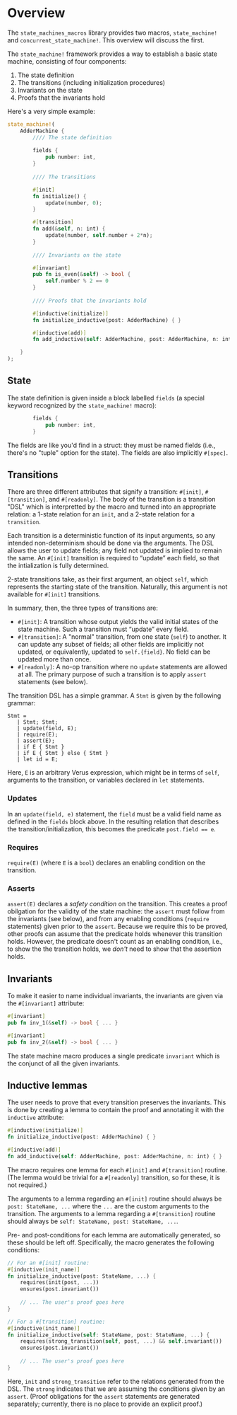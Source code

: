 # Overview

The `state_machines_macros` library provides two macros, `state_machine!` and `concurrent_state_machine!`. This overview will discuss the first.

The `state_machine!` framework provides a way to establish a basic state machine, consisting of four components:

 1. The state definition
 2. The transitions (including initialization procedures)
 3. Invariants on the state
 4. Proofs that the invariants hold

Here's a very simple example:

```rust
state_machine!(
    AdderMachine {
        //// The state definition
        
        fields {
            pub number: int,
        }
        
        //// The transitions

        #[init]
        fn initialize() {
            update(number, 0); 
        }   

        #[transition]
        fn add(&self, n: int) {
            update(number, self.number + 2*n);
        }
        
        //// Invariants on the state

        #[invariant]
        pub fn is_even(&self) -> bool {
            self.number % 2 == 0
        }
        
        //// Proofs that the invariants hold

        #[inductive(initialize)]
        fn initialize_inductive(post: AdderMachine) { } 

        #[inductive(add)]
        fn add_inductive(self: AdderMachine, post: AdderMachine, n: int) { } 

    }   
);
```

## State

The state definition is given inside a block labelled `fields` (a special keyword recognized by the `state_machine!` macro):

```rust
        fields {
            pub number: int,
        }
```

The fields are like you'd find in a struct: they must be named fields (i.e., there's no "tuple" option for the state). The fields are also implicitly `#[spec]`.

## Transitions

There are three different attributes that signify a transition: `#[init]`, `#[transition]`, and `#[readonly]`. The body of the transition is a transition "DSL" which is interpretted by the macro and turned into an appropriate relation: a 1-state relation for an `init`, and a 2-state relation for a `transition`.

Each transition is a deterministic function of its input arguments, so any intended non-determinism should be done via the arguments. The DSL allows the user to update fields; any field not updated is implied to remain the same. An `#[init]` transition is required to “update” each field, so that the intialization is fully determined.

2-state transitions take, as their first argument, an object `self`, which represents the starting state of the transition. Naturally, this argument is not available for `#[init]` transitions.

In summary, then, the three types of transitions are:

 * `#[init]`: A transition whose output yields the valid initial states of the state machine. Such a transition must “update” every field.
 * `#[transition]`: A "normal" transition, from one state (`self`) to another. It can update any subset of fields; all other fields are implicitly not updated, or equivalently, updated to `self.{field}`. No field can be updated more than once.
 * `#[readonly]`: A no-op transition where no `update` statements are allowed at all. The primary purpose of such a transition is to apply `assert` statements (see below).

The transition DSL has a simple grammar. A `Stmt` is given by the following grammar:

```
Stmt =
   | Stmt; Stmt;
   | update(field, E);
   | require(E);
   | assert(E);
   | if E { Stmt }
   | if E { Stmt } else { Stmt }
   | let id = E;
```

Here, `E` is an arbitrary Verus expression, which might be in terms of `self`, arguments to the transition, or variables declared in `let` statements.

### Updates

In an `update(field, e)` statement, the `field` must be a valid field name as defined in the `fields` block above. In the resulting relation that describes the transition/initialization, this becomes the predicate `post.field == e`.

### Requires

`require(E)` (where `E` is a `bool`) declares an enabling condition on the transition. 

### Asserts

`assert(E)` declares a _safety condition_ on the transition. This creates a proof obilgation for the validity of the state machine: the `assert` must follow from the invariants (see below), and from any enabling conditions (`require` statements) given prior to the `assert`. Because we require this to be proved, other proofs can assume that the predicate holds whenever this transition holds. However, the predicate doesn't count as an enabling condition, i.e., to show the the transition holds, we _don't_ need to show that the assertion holds.

## Invariants

To make it easier to name individual invariants, the invariants are given via the `#[invariant]` attribute:

```rust
#[invariant]
pub fn inv_1(&self) -> bool { ... }

#[invariant]
pub fn inv_2(&self) -> bool { ... }
```

The state machine macro produces a single predicate `invariant` which is the conjunct of all the given invariants.

## Inductive lemmas

The user needs to prove that every transition preserves the invariants. This is done by creating a lemma to contain the proof and annotating it with the `inductive` attribute:

```rust
#[inductive(initialize)]
fn initialize_inductive(post: AdderMachine) { } 

#[inductive(add)]
fn add_inductive(self: AdderMachine, post: AdderMachine, n: int) { } 
```

The macro requires one lemma for each `#[init]` and `#[transition]` routine. (The lemma would be trivial for a `#[readonly]` transition, so for these, it is not required.)

The arguments to a lemma regarding an `#[init]` routine should always be `post: StateName, ...` where the `...` are the custom arguments to the transition.
The arguments to a lemma regarding a `#[transition]` routine should always be `self: StateName, post: StateName, ...`.

Pre- and post-conditions for each lemma are automatically generated, so these should be left off. Specifically, the macro generates the following conditions:

```rust
// For an #[init] routine:
#[inductive(init_name)]
fn initialize_inductive(post: StateName, ...) {
    requires(init(post, ...))
    ensures(post.invariant())
    
    // ... The user's proof goes here
} 

// For a #[transition] routine:
#[inductive(init_name)]
fn initialize_inductive(self: StateName, post: StateName, ...) {
    requires(strong_transition(self, post, ...) && self.invariant())
    ensures(post.invariant())
    
    // ... The user's proof goes here
}
```

Here, `init` and `strong_transition` refer to the relations generated from the DSL. The `strong` indicates that we are assuming the conditions given by an `assert`. (Proof obligations for the `assert` statements are generated separately; currently, there is no place to provide an explicit proof.)
